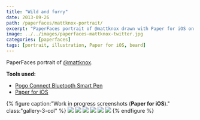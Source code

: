 ```yaml
---
title: "Wild and furry"
date: 2013-09-26
path: /paperfaces/mattknox-portrait/
excerpt: "PaperFaces portrait of @mattknox drawn with Paper for iOS on an iPad."
image: ../../images/paperfaces-mattknox-twitter.jpg
categories: [paperfaces]
tags: [portrait, illustration, Paper for iOS, beard]
---
```


PaperFaces portrait of <a href="https://twitter.com/mattknox">@mattknox</a>.

**Tools used:**

- [Pogo Connect Bluetooth Smart Pen](https://www.amazon.com/gp/product/B009K448L4/ref=as_li_ss_tl?ie=UTF8&camp=1789&creative=390957&creativeASIN=B009K448L4&linkCode=as2&tag=mademist-20)
- [Paper for iOS](https://paper.bywetransfer.com/)

{% figure caption:"Work in progress screenshots (**Paper for iOS**)." class:"gallery-3-col" %}
[![](../../images/paperfaces-mattknox-process-1-600.jpg)](../../images/paperfaces-mattknox-process-1-lg.jpg)
[![](../../images/paperfaces-mattknox-process-2-600.jpg)](../../images/paperfaces-mattknox-process-2-lg.jpg)
[![](../../images/paperfaces-mattknox-process-3-600.jpg)](../../images/paperfaces-mattknox-process-3-lg.jpg)
[![](../../images/paperfaces-mattknox-process-4-600.jpg)](../../images/paperfaces-mattknox-process-4-lg.jpg)
[![](../../images/paperfaces-mattknox-process-5-600.jpg)](../../images/paperfaces-mattknox-process-5-lg.jpg)
[![](../../images/paperfaces-mattknox-process-6-600.jpg)](../../images/paperfaces-mattknox-process-6-lg.jpg)
{% endfigure %}
